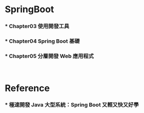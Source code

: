 SpringBoot
=====
### * Chapter03 使用開發工具
### * Chapter04 Spring Boot 基礎
### * Chapter05 分層開發 Web 應用程式
<br />

Reference
=====
### * 極速開發 Java 大型系統：Spring Boot 又輕又快又好學
